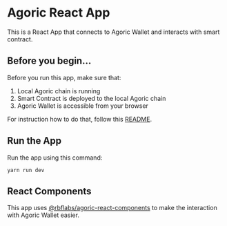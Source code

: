  # Agoric React App

This is a React App that connects to Agoric Wallet and interacts with smart contract. 

## Before you begin...
Before you run this app, make sure that: 
1. Local Agoric chain is running
2. Smart Contract is deployed to the local Agoric chain
3. Agoric Wallet is accessible from your browser 

For instruction how to do that, follow this [README](https://github.com/RBFLabs/agoric-react-app-starter/blob/main/README.md).

## Run the App
Run the app using this command:

 ```
 yarn run dev
 ```

## React Components
This app uses [@rbflabs/agoric-react-components](https://www.npmjs.com/package/@rbflabs/agoric-react-components) to make the interaction with Agoric Wallet easier.